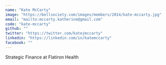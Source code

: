 ```yaml
---
name: "Kate McCarty"
image: "https://bellsociety.com/images/members/2014/kate-mccarty.jpg"
email: "mailto:mccarty.katherine@gmail.com"
code: "kate-mccarty"
github: ""
twitter: "https://twitter.com/katejmccarty"
linkedin: "https://linkedin.com/in/katemccarty"
facebook: ""
---
```

Strategic Finance at Flatiron Health